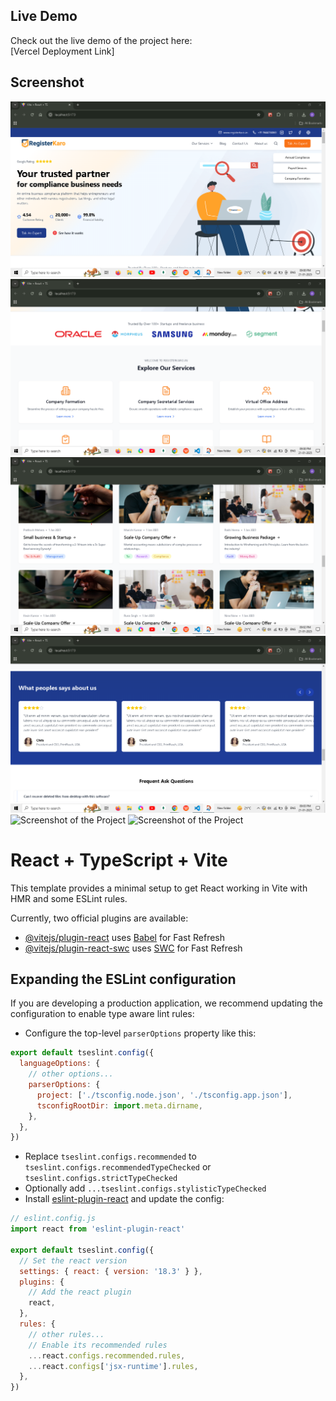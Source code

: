 
## Live Demo

Check out the live demo of the project here:  
[Vercel Deployment Link]

## Screenshot

![Screenshot of the Project](https://github.com/AnandSharma916/FRONTEND-DEVELOPER-ASSESSMENT-Register-Karo-Homepage-By-Anand-Sharma/blob/e88fd81270dfa8ce8e7eb5e8fed01771b85ced33/Screenshot%202025-01-21%20210022.png1.png)
![Screenshot of the Project](https://github.com/AnandSharma916/FRONTEND-DEVELOPER-ASSESSMENT-Register-Karo-Homepage-By-Anand-Sharma/blob/main/Screenshot%202025-01-21%20210057.png2.png?raw=true)
![Screenshot of the Project](https://github.com/AnandSharma916/FRONTEND-DEVELOPER-ASSESSMENT-Register-Karo-Homepage-By-Anand-Sharma/blob/f04ca268a8fe89dda797b4d6cc3edb9e4e6fda74/Screenshot%202025-01-21%20210241.png3.png)
![Screenshot of the Project](https://github.com/AnandSharma916/FRONTEND-DEVELOPER-ASSESSMENT-Register-Karo-Homepage-By-Anand-Sharma/blob/f259247acaad2e664867dd792558fc2e08a1dfa4/Screenshot%202025-01-21%20210310.png4.png)
![Screenshot of the Project]()
![Screenshot of the Project]()




# React + TypeScript + Vite

This template provides a minimal setup to get React working in Vite with HMR and some ESLint rules.

Currently, two official plugins are available:

- [@vitejs/plugin-react](https://github.com/vitejs/vite-plugin-react/blob/main/packages/plugin-react/README.md) uses [Babel](https://babeljs.io/) for Fast Refresh
- [@vitejs/plugin-react-swc](https://github.com/vitejs/vite-plugin-react-swc) uses [SWC](https://swc.rs/) for Fast Refresh

## Expanding the ESLint configuration

If you are developing a production application, we recommend updating the configuration to enable type aware lint rules:

- Configure the top-level `parserOptions` property like this:

```js
export default tseslint.config({
  languageOptions: {
    // other options...
    parserOptions: {
      project: ['./tsconfig.node.json', './tsconfig.app.json'],
      tsconfigRootDir: import.meta.dirname,
    },
  },
})
```

- Replace `tseslint.configs.recommended` to `tseslint.configs.recommendedTypeChecked` or `tseslint.configs.strictTypeChecked`
- Optionally add `...tseslint.configs.stylisticTypeChecked`
- Install [eslint-plugin-react](https://github.com/jsx-eslint/eslint-plugin-react) and update the config:

```js
// eslint.config.js
import react from 'eslint-plugin-react'

export default tseslint.config({
  // Set the react version
  settings: { react: { version: '18.3' } },
  plugins: {
    // Add the react plugin
    react,
  },
  rules: {
    // other rules...
    // Enable its recommended rules
    ...react.configs.recommended.rules,
    ...react.configs['jsx-runtime'].rules,
  },
})
```
